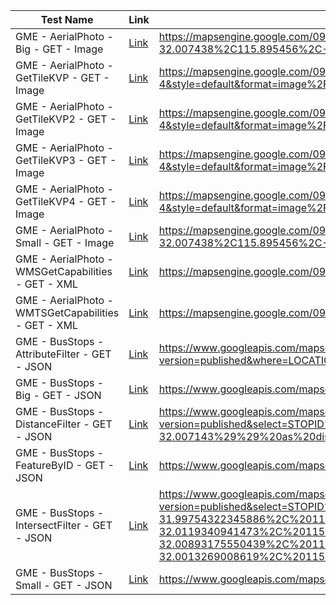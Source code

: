| Test Name                                           	| Link                                                                                                                                                                                                                                                                                                                                                                                                                                                                                                                                                                                                                                                                                                                                                                                                                                                                                                                                                                                                                             	| URL                                                                                                                                                                                                                                                                                                                                                                                                                                                                                                                                                                                                                                                                                                                                                                                                                                                                                                                                                                                                                      	|
|-----------------------------------------------------	|----------------------------------------------------------------------------------------------------------------------------------------------------------------------------------------------------------------------------------------------------------------------------------------------------------------------------------------------------------------------------------------------------------------------------------------------------------------------------------------------------------------------------------------------------------------------------------------------------------------------------------------------------------------------------------------------------------------------------------------------------------------------------------------------------------------------------------------------------------------------------------------------------------------------------------------------------------------------------------------------------------------------------------	|--------------------------------------------------------------------------------------------------------------------------------------------------------------------------------------------------------------------------------------------------------------------------------------------------------------------------------------------------------------------------------------------------------------------------------------------------------------------------------------------------------------------------------------------------------------------------------------------------------------------------------------------------------------------------------------------------------------------------------------------------------------------------------------------------------------------------------------------------------------------------------------------------------------------------------------------------------------------------------------------------------------------------	|
| GME - AerialPhoto - Big - GET - Image               	| [Link](https://mapsengine.google.com/09372590152434720789-03311849775732631692-4/wms/?service=wms&version=1.1.1&request=GetMap&srs=EPSG%3A4326&format=image%2Fpng&height=500&width=500&bbox=115.894855%2C-32.007438%2C115.895456%2C-32.006877&layers=09372590152434720789-02344374277596842979-4&styles=&key=)                                                                                                                                                                                                                                                                                                                                                                                                                                                                                                                                                                                                                                                                                                                   	| https://mapsengine.google.com/09372590152434720789-03311849775732631692-4/wms/?service=wms&version=1.1.1&request=GetMap&srs=EPSG%3A4326&format=image%2Fpng&height=500&width=500&bbox=115.894855%2C-32.007438%2C115.895456%2C-32.006877&layers=09372590152434720789-02344374277596842979-4&styles=&key=                                                                                                                                                                                                                                                                                                                                                                                                                                                                                                                                                                                                                                                                                                                   	|
| GME - AerialPhoto - GetTileKVP - GET - Image        	| [Link](https://mapsengine.google.com/09372590152434720789-03311849775732631692-4/wmts/?service=wmts&version=1.0.0&request=GetTile&exceptions=XML&layer=09372590152434720789-02344374277596842979-4&style=default&format=image%2Fpng&tilematrixset=EPSG%3A900913&tilematrix=EPSG%3A900913%3A19&tilerow=311390&tilecol=430928&key=)                                                                                                                                                                                                                                                                                                                                                                                                                                                                                                                                                                                                                                                                                                	| https://mapsengine.google.com/09372590152434720789-03311849775732631692-4/wmts/?service=wmts&version=1.0.0&request=GetTile&exceptions=XML&layer=09372590152434720789-02344374277596842979-4&style=default&format=image%2Fpng&tilematrixset=EPSG%3A900913&tilematrix=EPSG%3A900913%3A19&tilerow=311390&tilecol=430928&key=                                                                                                                                                                                                                                                                                                                                                                                                                                                                                                                                                                                                                                                                                                	|
| GME - AerialPhoto - GetTileKVP2 - GET - Image       	| [Link](https://mapsengine.google.com/09372590152434720789-03311849775732631692-4/wmts/?service=wmts&version=1.0.0&request=GetTile&exceptions=XML&layer=09372590152434720789-02344374277596842979-4&style=default&format=image%2Fpng&tilematrixset=EPSG%3A900913&tilematrix=EPSG%3A900913%3A19&tilerow=311389&tilecol=430929&key=)                                                                                                                                                                                                                                                                                                                                                                                                                                                                                                                                                                                                                                                                                                	| https://mapsengine.google.com/09372590152434720789-03311849775732631692-4/wmts/?service=wmts&version=1.0.0&request=GetTile&exceptions=XML&layer=09372590152434720789-02344374277596842979-4&style=default&format=image%2Fpng&tilematrixset=EPSG%3A900913&tilematrix=EPSG%3A900913%3A19&tilerow=311389&tilecol=430929&key=                                                                                                                                                                                                                                                                                                                                                                                                                                                                                                                                                                                                                                                                                                	|
| GME - AerialPhoto - GetTileKVP3 - GET - Image       	| [Link](https://mapsengine.google.com/09372590152434720789-03311849775732631692-4/wmts/?service=wmts&version=1.0.0&request=GetTile&exceptions=XML&layer=09372590152434720789-02344374277596842979-4&style=default&format=image%2Fpng&tilematrixset=EPSG%3A900913&tilematrix=EPSG%3A900913%3A19&tilerow=311388&tilecol=430930&key=)                                                                                                                                                                                                                                                                                                                                                                                                                                                                                                                                                                                                                                                                                                	| https://mapsengine.google.com/09372590152434720789-03311849775732631692-4/wmts/?service=wmts&version=1.0.0&request=GetTile&exceptions=XML&layer=09372590152434720789-02344374277596842979-4&style=default&format=image%2Fpng&tilematrixset=EPSG%3A900913&tilematrix=EPSG%3A900913%3A19&tilerow=311388&tilecol=430930&key=                                                                                                                                                                                                                                                                                                                                                                                                                                                                                                                                                                                                                                                                                                	|
| GME - AerialPhoto - GetTileKVP4 - GET - Image       	| [Link](https://mapsengine.google.com/09372590152434720789-03311849775732631692-4/wmts/?service=wmts&version=1.0.0&request=GetTile&exceptions=XML&layer=09372590152434720789-02344374277596842979-4&style=default&format=image%2Fpng&tilematrixset=EPSG%3A900913&tilematrix=EPSG%3A900913%3A19&tilerow=311388&tilecol=430931&key=)                                                                                                                                                                                                                                                                                                                                                                                                                                                                                                                                                                                                                                                                                                	| https://mapsengine.google.com/09372590152434720789-03311849775732631692-4/wmts/?service=wmts&version=1.0.0&request=GetTile&exceptions=XML&layer=09372590152434720789-02344374277596842979-4&style=default&format=image%2Fpng&tilematrixset=EPSG%3A900913&tilematrix=EPSG%3A900913%3A19&tilerow=311388&tilecol=430931&key=                                                                                                                                                                                                                                                                                                                                                                                                                                                                                                                                                                                                                                                                                                	|
| GME - AerialPhoto - Small - GET - Image             	| [Link](https://mapsengine.google.com/09372590152434720789-03311849775732631692-4/wms/?service=wms&version=1.1.1&request=GetMap&srs=EPSG%3A4326&format=image%2Fpng&height=50&width=50&bbox=115.894855%2C-32.007438%2C115.895456%2C-32.006877&layers=09372590152434720789-02344374277596842979-4&styles=&key=)                                                                                                                                                                                                                                                                                                                                                                                                                                                                                                                                                                                                                                                                                                                     	| https://mapsengine.google.com/09372590152434720789-03311849775732631692-4/wms/?service=wms&version=1.1.1&request=GetMap&srs=EPSG%3A4326&format=image%2Fpng&height=50&width=50&bbox=115.894855%2C-32.007438%2C115.895456%2C-32.006877&layers=09372590152434720789-02344374277596842979-4&styles=&key=                                                                                                                                                                                                                                                                                                                                                                                                                                                                                                                                                                                                                                                                                                                     	|
| GME - AerialPhoto - WMSGetCapabilities - GET - XML  	| [Link](https://mapsengine.google.com/09372590152434720789-03311849775732631692-4/wms/?service=wms&version=1.3.0&request=GetCapabilities&exceptions=XML&key=)                                                                                                                                                                                                                                                                                                                                                                                                                                                                                                                                                                                                                                                                                                                                                                                                                                                                     	| https://mapsengine.google.com/09372590152434720789-03311849775732631692-4/wms/?service=wms&version=1.3.0&request=GetCapabilities&exceptions=XML&key=                                                                                                                                                                                                                                                                                                                                                                                                                                                                                                                                                                                                                                                                                                                                                                                                                                                                     	|
| GME - AerialPhoto - WMTSGetCapabilities - GET - XML 	| [Link](https://mapsengine.google.com/09372590152434720789-03311849775732631692-4/wmts/?service=wmts&version=1.0.0&request=GetCapabilities&exceptions=XML&key=)                                                                                                                                                                                                                                                                                                                                                                                                                                                                                                                                                                                                                                                                                                                                                                                                                                                                   	| https://mapsengine.google.com/09372590152434720789-03311849775732631692-4/wmts/?service=wmts&version=1.0.0&request=GetCapabilities&exceptions=XML&key=                                                                                                                                                                                                                                                                                                                                                                                                                                                                                                                                                                                                                                                                                                                                                                                                                                                                   	|
| GME - BusStops - AttributeFilter - GET - JSON       	| [Link](https://www.googleapis.com/mapsengine/v1/tables/09372590152434720789-08620406515972909896/features?version=published&where=LOCATION%20CONTAINS%20%27Curtin%27%20AND%20SUBURB%20CONTAINS%20%27BENTLEY%27%20AND%20STATUS%20CONTAINS%20%27Active%27&key=)                                                                                                                                                                                                                                                                                                                                                                                                                                                                                                                                                                                                                                                                                                                                                                    	| https://www.googleapis.com/mapsengine/v1/tables/09372590152434720789-08620406515972909896/features?version=published&where=LOCATION%20CONTAINS%20%27Curtin%27%20AND%20SUBURB%20CONTAINS%20%27BENTLEY%27%20AND%20STATUS%20CONTAINS%20%27Active%27&key=                                                                                                                                                                                                                                                                                                                                                                                                                                                                                                                                                                                                                                                                                                                                                                    	|
| GME - BusStops - Big - GET - JSON                   	| [Link](https://www.googleapis.com/mapsengine/v1/tables/09372590152434720789-08620406515972909896/features?version=published&maxResults=500&key=)                                                                                                                                                                                                                                                                                                                                                                                                                                                                                                                                                                                                                                                                                                                                                                                                                                                                                 	| https://www.googleapis.com/mapsengine/v1/tables/09372590152434720789-08620406515972909896/features?version=published&maxResults=500&key=                                                                                                                                                                                                                                                                                                                                                                                                                                                                                                                                                                                                                                                                                                                                                                                                                                                                                 	|
| GME - BusStops - DistanceFilter - GET - JSON        	| [Link](https://www.googleapis.com/mapsengine/v1/tables/09372590152434720789-08620406515972909896/features?version=published&select=STOPID%2CSTOPNAME%2CSTOPTYPE%2CSTATUS%2CLOCATION%2CSUBURB%2Cgeometry%2CST_Distance%28geometry%2CST_POINT%28115.895095%2C-32.007143%29%29%20as%20distance&orderBy=distance&limit=1&where=STATUS%20CONTAINS%20%27Active%27&key=)                                                                                                                                                                                                                                                                                                                                                                                                                                                                                                                                                                                                                                                                	| https://www.googleapis.com/mapsengine/v1/tables/09372590152434720789-08620406515972909896/features?version=published&select=STOPID%2CSTOPNAME%2CSTOPTYPE%2CSTATUS%2CLOCATION%2CSUBURB%2Cgeometry%2CST_Distance%28geometry%2CST_POINT%28115.895095%2C-32.007143%29%29%20as%20distance&orderBy=distance&limit=1&where=STATUS%20CONTAINS%20%27Active%27&key=                                                                                                                                                                                                                                                                                                                                                                                                                                                                                                                                                                                                                                                                	|
| GME - BusStops - FeatureByID - GET - JSON           	| [Link](https://www.googleapis.com/mapsengine/v1/tables/09372590152434720789-08620406515972909896/features/1847?version=published&maxResults=25&key=)                                                                                                                                                                                                                                                                                                                                                                                                                                                                                                                                                                                                                                                                                                                                                                                                                                                                             	| https://www.googleapis.com/mapsengine/v1/tables/09372590152434720789-08620406515972909896/features/1847?version=published&maxResults=25&key=                                                                                                                                                                                                                                                                                                                                                                                                                                                                                                                                                                                                                                                                                                                                                                                                                                                                             	|
| GME - BusStops - IntersectFilter - GET - JSON       	| [Link](https://www.googleapis.com/mapsengine/v1/tables/09372590152434720789-08620406515972909896/features?version=published&select=STOPID%2CSTOPNAME%2CSTOPTYPE%2CSTATUS%2CLOCATION%2CSUBURB%2Cgeometry&orderBy=STOPNAME&where=STATUS%20CONTAINS%20%27Active%27&intersects=POLYGON%28%28115.8861773031899%20-31.99754322345886%2C%20115.8880417106566%20-32.00575228301201%2C%20115.8860718954193%20-32.01293450013328%2C%20115.894379415096%20-32.01350664629256%2C%20115.8939605952021%20-32.0119340941473%2C%20115.8934324720389%20-32.01154462279226%2C%20115.8937844220442%20-32.01021176821627%2C%20115.897005592728%20-32.0078328487639%2C%20115.8998850276332%20-32.00893175550439%2C%20115.9009673001542%20-32.00825477399166%2C%20115.8971881688856%20-32.00516242141832%2C%20115.8963344811994%20-32.0038082005204%2C%20115.8954071313707%20-32.0013269008619%2C%20115.8934248136717%20-31.99897245405646%2C%20115.890330338636%20-31.99790449476763%2C%20115.8861773031899%20-31.99754322345886%29%29&limit=75&key=) 	| https://www.googleapis.com/mapsengine/v1/tables/09372590152434720789-08620406515972909896/features?version=published&select=STOPID%2CSTOPNAME%2CSTOPTYPE%2CSTATUS%2CLOCATION%2CSUBURB%2Cgeometry&orderBy=STOPNAME&where=STATUS%20CONTAINS%20%27Active%27&intersects=POLYGON%28%28115.8861773031899%20-31.99754322345886%2C%20115.8880417106566%20-32.00575228301201%2C%20115.8860718954193%20-32.01293450013328%2C%20115.894379415096%20-32.01350664629256%2C%20115.8939605952021%20-32.0119340941473%2C%20115.8934324720389%20-32.01154462279226%2C%20115.8937844220442%20-32.01021176821627%2C%20115.897005592728%20-32.0078328487639%2C%20115.8998850276332%20-32.00893175550439%2C%20115.9009673001542%20-32.00825477399166%2C%20115.8971881688856%20-32.00516242141832%2C%20115.8963344811994%20-32.0038082005204%2C%20115.8954071313707%20-32.0013269008619%2C%20115.8934248136717%20-31.99897245405646%2C%20115.890330338636%20-31.99790449476763%2C%20115.8861773031899%20-31.99754322345886%29%29&limit=75&key= 	|
| GME - BusStops - Small - GET - JSON                 	| [Link](https://www.googleapis.com/mapsengine/v1/tables/09372590152434720789-08620406515972909896/features?version=published&maxResults=25&select=STOPID%2CSTOPNAME%2CSTOPTYPE%2Cgeometry&key=)                                                                                                                                                                                                                                                                                                                                                                                                                                                                                                                                                                                                                                                                                                                                                                                                                                   	| https://www.googleapis.com/mapsengine/v1/tables/09372590152434720789-08620406515972909896/features?version=published&maxResults=25&select=STOPID%2CSTOPNAME%2CSTOPTYPE%2Cgeometry&key=                                                                                                                                                                                                                                                                                                                                                                                                                                                                                                                                                                                                                                                                                                                                                                                                                                   	|
